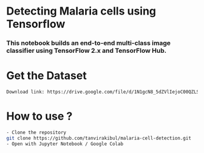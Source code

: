 
# Detecting Malaria cells using Tensorflow
### This notebook builds an end-to-end multi-class image classifier using TensorFlow 2.x and TensorFlow Hub.

# Get the Dataset
```sh
Download link: https://drive.google.com/file/d/1N1gcN8_5dZVlIejoC00QZLSZFhGoSoQb/view
```

# How to use ?

```sh
- Clone the repository
git clone https://github.com/tanvirakibul/malaria-cell-detection.git
- Open with Jupyter Notebook / Google Colab

```
